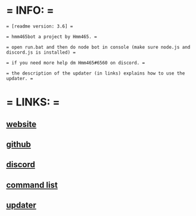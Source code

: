# = INFO: =

```asciidoc
= [readme version: 3.6] =

= hmm465bot a project by Hmm465. =

= open run.bat and then do node bot in console (make sure node.js and discord.js is installed) = 

= if you need more help dm Hmm465#6560 on discord. =

= the description of the updater (in links) explains how to use the updater. =
```

# = LINKS: =

## [website](https://hmm465.github.io/hmm465bot/)

## [github](https://github.com/Hmm465/hmm465bot)

## [discord](https://hmm465.weebly.com/discord.html)

## [command list](https://raw.githubusercontent.com/Hmm465/hmm465bot/master/commandlist.txt)

## [updater](https://github.com/Hmm465/hmm465bot/releases)

